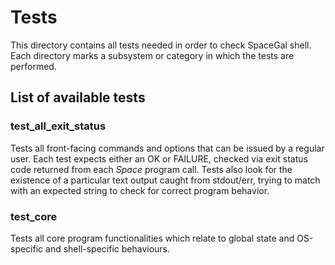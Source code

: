 # Tests
This directory contains all tests needed in order to check SpaceGal shell. Each directory marks a subsystem or category in which the tests are performed.

## List of available tests

### test_all_exit_status
Tests all front-facing commands and options that can be issued by a regular user. Each test expects either an OK or FAILURE, checked via exit status code returned from each _Space_ program call. Tests also look for the existence of a particular text output caught from stdout/err, trying to match with an expected string to check for correct program behavior.

### test_core
Tests all core program functionalities which relate to global state and OS-specific and shell-specific behaviours.

